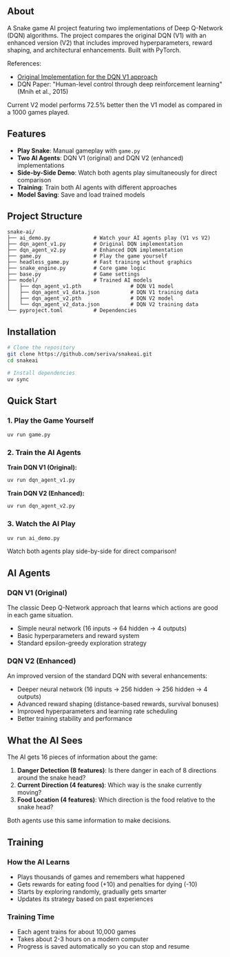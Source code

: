 ## About

A Snake game AI project featuring two implementations of Deep Q-Network (DQN) algorithms. The project compares the original DQN (V1) with an enhanced version (V2) that includes improved hyperparameters, reward shaping, and architectural enhancements. Built with PyTorch.

References:
- [Original Implementation for the DQN V1 approach](https://github.com/SumitJainUTD/pytorch-ann-snake-game-ai)
- DQN Paper: "Human-level control through deep reinforcement learning" (Mnih et al., 2015)

Current V2 model performs 72.5% better then the V1 model as compared in a 1000 games played.

## Features

- **Play Snake**: Manual gameplay with `game.py`
- **Two AI Agents**: DQN V1 (original) and DQN V2 (enhanced) implementations
- **Side-by-Side Demo**: Watch both agents play simultaneously for direct comparison
- **Training**: Train both AI agents with different approaches
- **Model Saving**: Save and load trained models

## Project Structure

```
snake-ai/
├── ai_demo.py              # Watch your AI agents play (V1 vs V2)
├── dqn_agent_v1.py         # Original DQN implementation
├── dqn_agent_v2.py         # Enhanced DQN implementation  
├── game.py                 # Play the game yourself
├── headless_game.py        # Fast training without graphics
├── snake_engine.py         # Core game logic
├── base.py                 # Game settings
├── model/                  # Trained AI models
│   ├── dqn_agent_v1.pth                # DQN V1 model
│   ├── dqn_agent_v1_data.json          # DQN V1 training data
│   ├── dqn_agent_v2.pth                # DQN V2 model
│   └── dqn_agent_v2_data.json          # DQN V2 training data
└── pyproject.toml          # Dependencies
```

## Installation

```bash
# Clone the repository
git clone https://github.com/seriva/snakeai.git
cd snakeai

# Install dependencies
uv sync
```

## Quick Start

### 1. Play the Game Yourself
```bash
uv run game.py
```

### 2. Train the AI Agents

**Train DQN V1 (Original):**
```bash
uv run dqn_agent_v1.py
```

**Train DQN V2 (Enhanced):**
```bash
uv run dqn_agent_v2.py
```

### 3. Watch the AI Play
```bash
uv run ai_demo.py
```
Watch both agents play side-by-side for direct comparison!

## AI Agents

### DQN V1 (Original)
The classic Deep Q-Network approach that learns which actions are good in each game situation.

- Simple neural network (16 inputs → 64 hidden → 4 outputs)
- Basic hyperparameters and reward system
- Standard epsilon-greedy exploration strategy

### DQN V2 (Enhanced) 
An improved version of the standard DQN with several enhancements:

- Deeper neural network (16 inputs → 256 hidden → 256 hidden → 4 outputs)
- Advanced reward shaping (distance-based rewards, survival bonuses)
- Improved hyperparameters and learning rate scheduling
- Better training stability and performance

## What the AI Sees

The AI gets 16 pieces of information about the game:

1. **Danger Detection (8 features)**: Is there danger in each of 8 directions around the snake head?
2. **Current Direction (4 features)**: Which way is the snake currently moving?
3. **Food Location (4 features)**: Which direction is the food relative to the snake head?

Both agents use this same information to make decisions.

## Training

### How the AI Learns
- Plays thousands of games and remembers what happened
- Gets rewards for eating food (+10) and penalties for dying (-10)
- Starts by exploring randomly, gradually gets smarter
- Updates its strategy based on past experiences

### Training Time
- Each agent trains for about 10,000 games
- Takes about 2-3 hours on a modern computer
- Progress is saved automatically so you can stop and resume
